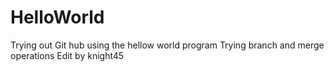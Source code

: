 HelloWorld
==========

Trying out Git hub using the hellow world program
Trying branch and merge operations
Edit by knight45
